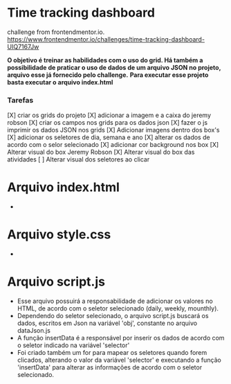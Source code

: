 # Time tracking dashboard
challenge from frontendmentor.io. https://www.frontendmentor.io/challenges/time-tracking-dashboard-UIQ7167Jw

**O objetivo é treinar as habilidades com o uso do grid. Há também a possibilidade de praticar o uso de dados de um arquivo JSON no projeto, arquivo esse já fornecido pelo challenge.** 
**Para executar esse projeto basta executar o arquivo index.html**
 ### Tarefas
 [X] criar os grids do projeto 
 [X] adicionar a imagem e a caixa do jeremy robson
 [X] criar os campos nos grids para os dados json
 [X] fazer o js imprimir os dados JSON nos grids
 [X] Adicionar imagens dentro dos box's
 [X] adicionar os seletores de dia, semana e ano
 [X] alterar os dados de acordo com o selor selecionado
 [X] adicionar cor background nos box
 [X] Alterar visual do box Jeremy Robson
 [X] Alterar visual do box das atividades
 [ ] Alterar visual dos seletores ao clicar



 # Arquivo index.html
 * 

 # Arquivo style.css
 * 

 # Arquivo script.js
  * Esse arquivo possuirá a responsabilidade de adicionar os valores no HTML, de acordo com o seletor selecionado (daily, weekly, mounthly). 
  * Dependendo do seletor selecionado, o arquivo script.js buscará os dados, escritos em Json na variável 'obj', constante no arquivo dataJson.js
  * A função insertData é a responsável por inserir os dados de acordo com o seletor indicado na variável 'selector'
  * Foi criado também um for para mapear os seletores quando forem clicados, alterando o valor da variável 'selector' e executando a função 'insertData' para alterar as informações de acordo com o seletor selecionado.